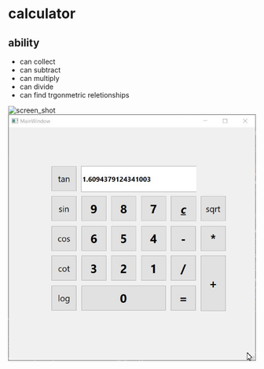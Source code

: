 # calculator
## ability
- can collect
- can subtract
- can multiply
- can divide
- can find trgonmetric reletionships

![screen_shot]()![](pic.jpg)